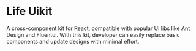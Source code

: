 # Life Uikit

A cross-component kit for React,  compatible with popular UI libs like Ant Design and Fluentui. With this kit, developer can easily replace basic components and update designs with minimal effort.
